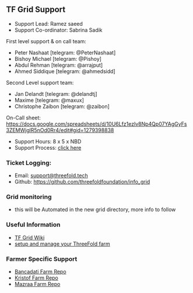 ## TF Grid Support

- Support Lead: Ramez saeed
- Support Co-ordinator: Sabrina Sadik

First level support & on call team:
- Peter Nashaat [telegram: @PeterNashaat]
- Bishoy Michael [telegram: @Pishoy]
- Abdul Rehman [telegram: @arrajput]
- Ahmed Siddique [telegram: @ahmedsidd]
        
Second Level support team:
- Jan Delandt [telegram: @delandtj]
- Maxime [telegram: @maxux]
- Christophe Zaibon [telegram: @zaibon]

On-Call sheet: https://docs.google.com/spreadsheets/d/10U6Lfz1ezlv8Np4Qp07YAgGyFs3ZEMWjglR5nOd0Rr4/edit#gid=1279398838

- Support Hours: 8 x 5 x NBD
- Support Process: [click here](https://docs.google.com/drawings/d/18yDx2YceeUKAfdzD0Koo2FvdX1fRJc78xK338tpCNPc/edit)

### Ticket Logging:
- Email: support@threefold.tech
- Github: https://github.com/threefoldfoundation/info_grid

### Grid monitoring 
- this will be Automated in the new grid directory, more info to follow 

### Useful Information
- [TF Grid Wiki](https://threefoldfoundation.github.io/info_grid/#/)
- [setup and manage your ThreeFold farm](https://github.com/zero-os/home/tree/master/docs/farmers)

### Farmer Specific Support

- [Bancadati Farm Repo](https://docs.grid.tf/threefold/proj_bancadati)
- [Kristof Farm Repo](https://docs.grid.tf/kristof_farm/itenv_kristof_farm)
- [Mazraa Farm Repo](https://docs.grid.tf/threefold/itenv_mazraa)

